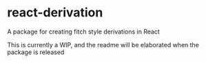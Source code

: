 # react-derivation

A package for creating fitch style derivations in React

This is currently a WIP, and the readme will be elaborated when the package is released
